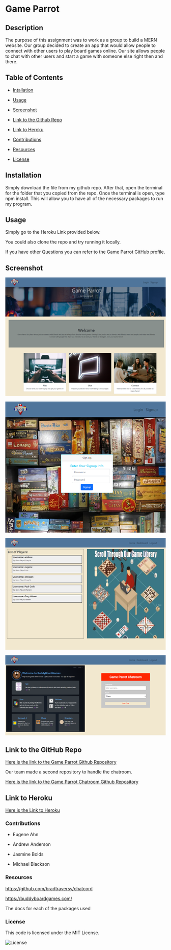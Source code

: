 # Game Parrot

## Description

The purpose of this assignment was to work as a group to build a MERN website. Our group decided to create an app that would allow people to connect with other users to play board games online. Our site allows people to chat with other users and start a game with someone else right then and there.

## Table of Contents

- [Intallation](#installation)

- [Usage](#usage)

- [Screenshot](#screenshot)

- [Link to the Github Repo](#link-to-the-github-repo)

- [Link to Heroku](#link-to-heroku)

- [Contributions](#contributions)

- [Resources](#resources)

- [License](#license)

## Installation

Simply download the file from my github repo. After that, open the terminal for the folder that you copied from the repo. Once the terminal is open, type npm install. This will allow you to have all of the necessary packages to run my program.

## Usage

Simply go to the Heroku Link provided below.

You could also clone the repo and try running it locally.

If you have other Questions you can refer to the Game Parrot GitHub profile.

## Screenshot

![Image of landing page](./client/src/assets/game-parrot.herokuapp.com.png)

![Image of signup page](./client/src/assets/game-parrot.herokuapp.com-signup.png)

![Image of homepage](./client/src/assets/game-parrot.herokuapp.com-home.png)

![Image of dashboard page](./client/src/assets/game-parrot.herokuapp.com-dashboard.png)

## Link to the GitHub Repo

[Here is the link to the Game Parrot Github Repository](https://github.com/game-parrot/game-parrot)

Our team made a second repository to handle the chatroom.

[Here is the link to the Game Parrot Chatroom Github Repository](https://github.com/game-parrot/game-parrot-chatroom)

## Link to Heroku

[Here is the Link to Heroku](https://game-parrot.herokuapp.com/)

### Contributions

- Eugene Ahn

- Andrew Anderson

- Jasmine Bolds

- Michael Blackson

### Resources

https://github.com/bradtraversy/chatcord

https://buddyboardgames.com/

The docs for each of the packages used


### License

This code is licensed under the MIT License.

![License](https://img.shields.io/badge/License-MIT-yellow.svg)

